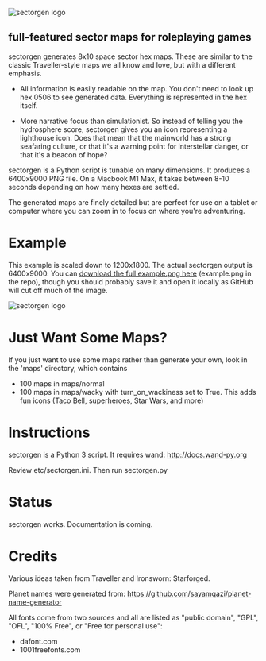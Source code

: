 ![sectorgen logo](https://github.com/raindog308/sectorgen/blob/main/art/sectorgen_github.png "sectorgen")

## full-featured sector maps for roleplaying games

sectorgen generates 8x10 space sector hex maps.  These are similar to the classic Traveller-style maps we all know and love, but with a different emphasis.

- All information is easily readable on the map. You don't need to look up hex 0506 to see generated data. Everything is represented in the hex itself.

- More narrative focus than simulationist. So instead of telling you the hydrosphere score, sectorgen gives you an icon representing a lighthouse icon. Does that mean that the mainworld has a strong seafaring culture, or that it's a warning point for interstellar danger, or that it's a beacon of hope?

sectorgen is a Python script is tunable on many dimensions. It produces a 6400x9000 PNG file. On a Macbook M1 Max, it takes between 8-10 seconds depending on how many hexes are settled.

The generated maps are finely detailed but are perfect for use on a tablet or computer where you can zoom in to focus on where you're adventuring.

# Example

This example is scaled down to 1200x1800.  The actual sectorgen output is 6400x9000.  You can [download the full example.png here](https://github.com/raindog308/sectorgen/blob/main/example.png) (example.png in the repo), though you should probably save it and open it locally as GitHub will cut off much of the image.

![sectorgen logo](https://github.com/raindog308/sectorgen/blob/main/example-1200x1800.png "sectorgen example.png scaled down")

# Just Want Some Maps?

If you just want to use some maps rather than generate your own, look in the 'maps' directory, which contains

- 100 maps in maps/normal
- 100 maps in maps/wacky with turn_on_wackiness set to True.  This adds fun icons (Taco Bell, superheroes, Star Wars, and more)

# Instructions

sectorgen is a Python 3 script.  It requires wand: http://docs.wand-py.org

Review etc/sectorgen.ini.  Then run sectorgen.py

# Status

sectorgen works.  Documentation is coming.

# Credits

Various ideas taken from Traveller and Ironsworn: Starforged.

Planet names were generated from: https://github.com/sayamqazi/planet-name-generator

All fonts come from two sources and all are listed as "public domain", "GPL", "OFL", "100% Free", or "Free for personal use":

- dafont.com
- 1001freefonts.com
